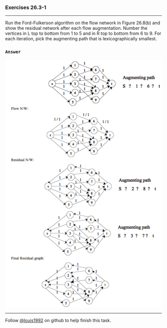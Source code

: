 ### Exercises 26.3-1
***
Run the Ford-Fulkerson algorithm on the flow network in Figure 26.8(b) and show the residual network after each flow augmentation. Number the vertices in L top to bottom from 1 to 5 and in R top to bottom from 6 to 9. For each iteration, pick the augmenting path that is lexicographically smallest.

### `Answer`
![](./repo/s3/1.png)

***
Follow [@louis1992](https://github.com/gzc) on github to help finish this task.

